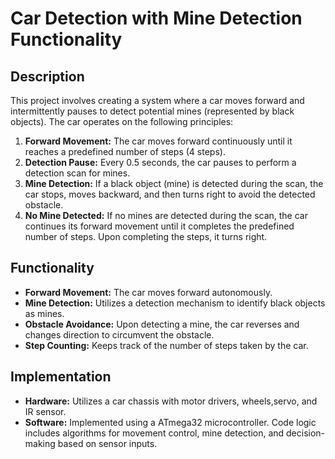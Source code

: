 # Car Detection with Mine Detection Functionality

## Description
This project involves creating a system where a car moves forward and intermittently pauses to detect potential mines (represented by black objects). The car operates on the following principles:

1. **Forward Movement:** The car moves forward continuously until it reaches a predefined number of steps (4 steps).
2. **Detection Pause:** Every 0.5 seconds, the car pauses to perform a detection scan for mines.
3. **Mine Detection:** If a black object (mine) is detected during the scan, the car stops, moves backward, and then turns right to avoid the detected obstacle.
4. **No Mine Detected:** If no mines are detected during the scan, the car continues its forward movement until it completes the predefined number of steps. Upon completing the steps, it turns right.

## Functionality
- **Forward Movement:** The car moves forward autonomously.
- **Mine Detection:** Utilizes a detection mechanism to identify black objects as mines.
- **Obstacle Avoidance:** Upon detecting a mine, the car reverses and changes direction to circumvent the obstacle.
- **Step Counting:** Keeps track of the number of steps taken by the car.

## Implementation
- **Hardware:** Utilizes a car chassis with motor drivers, wheels,servo, and IR sensor.
- **Software:** Implemented using a ATmega32 microcontroller. Code logic includes algorithms for movement control, mine detection, and decision-making based on sensor inputs.
